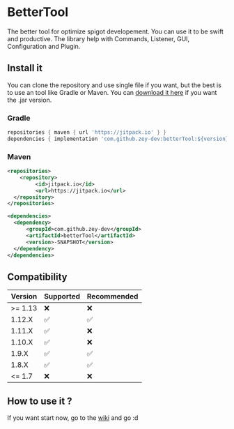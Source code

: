 # BetterTool

The better tool for optimize spigot developement. You can use it to be swift and productive.
The library help with Commands, Listener, GUI, Configuration and Plugin.

## Install it

You can clone the repository and use single file if you want, but the best is to use an tool like Gradle or Maven.
You can [download it here](https://www.youtube.com) if you want the .jar version.

### Gradle

```gradle
repositories { maven { url 'https://jitpack.io' } }
dependencies { implementation 'com.github.zey-dev:betterTool:${version}' }
```

### Maven 

```xml
<repositories>
	<repository>
		 <id>jitpack.io</id>
		 <url>https://jitpack.io</url>
  </repository>
</repositories>

<dependencies>
  <dependency>
	  <groupId>com.github.zey-dev</groupId>
	  <artifactId>betterTool</artifactId>
	  <version>-SNAPSHOT</version>
  </dependency>
</dependencies>
```

## Compatibility


| Version | Supported          |Recommended       | 
| ------- | ------------------ |------------------|
| >= 1.13   | :x: |:x:               |
| 1.12.X   | :white_check_mark: |:white_check_mark:|
| 1.11.X   | :white_check_mark: |:x:|
| 1.10.X   | :white_check_mark: |:x:|
| 1.9.X   | :white_check_mark: |:white_check_mark:|
| 1.8.X   | :white_check_mark: |:white_check_mark:|
| <= 1.7   | :x:                |:x:               |

## How to use it ?

If you want start now, go to the [wiki](https://github.com/Zey-dev/BetterTool/wiki) and go :d
